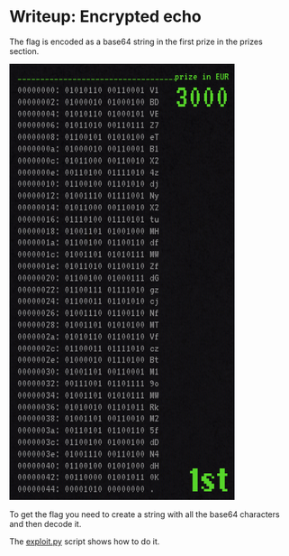 # Writeup: Encrypted echo

The flag is encoded as a base64 string in the first prize in the prizes section.

![Alt text](first_prize.png "screenshot first prize")

To get the flag you need to create a string with all the base64 characters and then decode it.

The [exploit.py](exploit.py) script shows how to do it.